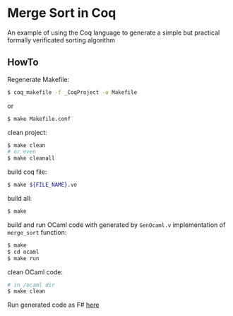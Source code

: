 # Merge Sort in Coq
An example of using the Coq language to generate a simple but practical formally verificated sorting algorithm

## HowTo
Regenerate Makefile:
```sh
$ coq_makefile -f _CoqProject -o Makefile
```
or
```sh
$ make Makefile.conf
```

clean project:
```sh
$ make clean
# or even
$ make cleanall
```

build coq file:
```sh
$ make ${FILE_NAME}.vo
```

build all:
```sh
$ make
```

build and run OCaml code with generated by `GenOcaml.v` implementation of `merge_sort` function:
```sh
$ make
$ cd ocaml
$ make run
```
clean OCaml code:
```sh
# in /ocaml dir
$ make clean
```

Run generated code as F# [here](https://try.fsharp.org/#?code=LAKAtg9gJgrgNgUwAQDkCGAXJBeUSDOGATjAMYZ4IB2UooAFAFSNIBuacSYCRA5sgC4kASypY4wwkgC0APhFikEqXIXjJWZgEo6IRFiIJSXHvyQAPfEgCeV3CCRKEBo0jQxzN-AAYceR1yYpAAWFlYA7sIYwf6OAD5IANoAujLytt6xSAnmAgKWAORpSPRgQaEZSJHRWQF19dlJqaqWtQ0NCdZ5tkWqwgBmJUgAPNhIWhY2SNHUFnmlpsiFXt4TCHD4yF0C9O6ePVo6DgpuHl66TCzsnPgADhIYAPocnEKi6iry70oaP1Laun0SEMxjuD2ecE4Y36MCo5GEECooASKWKKWRc3y+F68nouQEKS08zBUQhnEKRwYzDYHBMfAQj1uaGERCsb0Uyg+WD6HN+nKQAJAoCBILp-EZzNZOCQMLhGARSJAKOa8nRSrCAEY8pxVKVykoqlEYsd2nVlcVLFqCck2u0cvgAEx5Za67j0zVhB1EnZu8VMllWCmUkCXGmcX0Ml5Idlcv7cr68-6MYMi1wRsnS2XwxEY1GqNUJODa3yu-VwXzVY2ms1NYpwW31QtWuAO4rpqMLekSgMlIs7ODNr2HYOh65ihn4CBELAxuPFb78wXC5zjx6T6dhaX+duQkokp5Rywplf0CZjRIAVgA3ABmK8AFivDqv141qTi8nT66wH6QDaQAAyGgAHRlLcBDEKIvDZPIADKkFULwwGkIipCYEgABEV4YTBSC3EQ7yDBhACk+AADpUBhQA&html=DwCwLgtgNgfAsAKAAQqaApgQwCb2ag4CdMTJcMABwFp0BHAVwEsA3AXgCIBhAewDsw6AdQAqAT0roOSAMb9BAzoIAeYAPThoAbhkhMAJwDOJNgzAAzagA4OeQhqy5EhAEY9sYu6mBq3HvD6asEA&css=Q)
